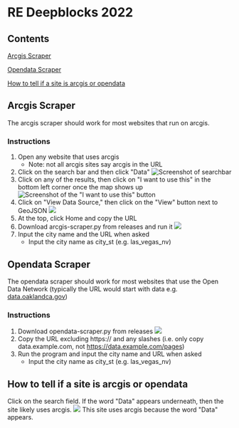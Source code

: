 # RE Deepblocks 2022

## Contents
[Arcgis Scraper](/README.md#arcgis-scraper)

[Opendata Scraper](/README.md#opendata-scraper)

[How to tell if a site is arcgis or opendata](/README.md#how-to-tell-if-a-site-is-arcgis-or-opendata)

## Arcgis Scraper
The arcgis scraper should work for most websites that run on arcgis.

### Instructions
1. Open any website that uses arcgis
    - Note: not all arcgis sites say arcgis in the URL
2. Click on the search bar and then click "Data"
![Screenshot of searchbar](/assets/images/search.png)
3. Click on any of the results, then click on "I want to use this" in the bottom left corner once the map shows up
![Screenshot of the "I want to use this" button](/assets/images/i-want-to-use-this.png)
4. Click on "View Data Source," then click on the "View" button next to GeoJSON
![](/assets/images/view-storage.png)
5. At the top, click Home and copy the URL
6. Download arcgis-scraper.py from releases and run it
![](/assets/images/releases.png)
7. Input the city name and the URL when asked
    - Input the city name as city_st (e.g. las_vegas_nv)

## Opendata Scraper
The opendata scraper should work for most websites that use the Open Data Network (typically the URL would start with data e.g. [data.oaklandca.gov](https://data.oaklandca.gov/))

### Instructions
1. Download opendata-scraper.py from releases
![](/assets/images/releases.png)
2. Copy the URL excluding https:// and any slashes (i.e. only copy data.example.com, not https://data.example.com/pages)
3. Run the program and input the city name and URL when asked
    - Input the city name as city_st (e.g. las_vegas_nv)

## How to tell if a site is arcgis or opendata
Click on the search field. If the word "Data" appears underneath, then the site likely uses arcgis.
![](/assets/images/search.png)
This site uses arcgis because the word "Data" appears.
